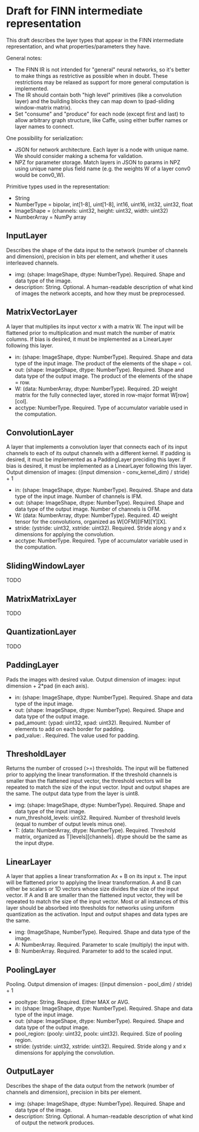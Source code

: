 # Draft for FINN intermediate representation

This draft describes the layer types that appear in the FINN intermediate representation, and what properties/parameters they have.

General notes:
* The FINN IR is not intended for "general" neural networks, so it's better to make things as restrictive as possible when in doubt. These restrictions may be relaxed as support for more general computation is implemented.
* The IR should contain both "high level" primitives (like a convolution layer) and the building blocks they can map down to (pad-sliding window-matrix matrix).
* Set "consume" and "produce" for each node (except first and last) to allow arbitrary graph structure, like Caffe, using either buffer names or layer names to connect.

One possibility for serialization:
* JSON for network architecture. Each layer is a node with unique name. We should consider making a schema for validation.
* NPZ for parameter storage. Match layers in JSON to params in NPZ using unique name plus field name (e.g. the weights W of a layer conv0 would be conv0_W).

Primitive types used in the representation:
* String
* NumberType = bipolar, int[1-8], uint[1-8], int16, uint16, int32, uint32, float
* ImageShape = (channels: uint32, height: uint32, width: uint32)
* NumberArray = NumPy array

## InputLayer
Describes the shape of the data input to the network (number of channels and dimension), precision in bits per element, and whether it uses interleaved channels. 
* img: (shape: ImageShape, dtype: NumberType). Required. Shape and data type of the image.
* description: String. Optional. A human-readable description of what kind of images the network accepts, and how they must be preprocessed.

## MatrixVectorLayer
A layer that multiplies its input vector x with a matrix W. The input will be flattened prior to multiplication and must match the number of matrix columns. If bias is desired, it must be implemented as a LinearLayer following this layer.
* in: (shape: ImageShape, dtype: NumberType). Required. Shape and data type of the input image. The product of the elements of the shape = col.
* out: (shape: ImageShape, dtype: NumberType). Required. Shape and data type of the output image. The product of the elements of the shape = row.
* W: (data: NumberArray, dtype: NumberType). Required. 2D weight matrix for the fully connected layer, stored in row-major format W[row][col].
* acctype: NumberType. Required. Type of accumulator variable used in the computation.

## ConvolutionLayer
A layer that implements a convolution layer that connects each of its input channels to each of its output channels with a different kernel. If padding is desired, it must be implemented as a PaddingLayer preciding this layer. If bias is desired, it must be implemented as a LinearLayer following this layer. Output dimension of images:  ((input dimension - conv_kernel_dim) / stride) + 1
* in: (shape: ImageShape, dtype: NumberType). Required. Shape and data type of the input image. Number of channels is IFM.
* out: (shape: ImageShape, dtype: NumberType). Required. Shape and data type of the output image. Number of channels is OFM.
* W: (data: NumberArray, dtype: NumberType). Required. 4D weight tensor for the convolutions, organized as W[OFM][IFM][Y][X].
* stride: (ystride: uint32, xstride: uint32). Required. Stride along y and x dimensions for applying the convolution.
* acctype: NumberType. Required. Type of accumulator variable used in the computation.

## SlidingWindowLayer
TODO

## MatrixMatrixLayer
TODO

## QuantizationLayer
TODO

## PaddingLayer
Pads the images with desired value. Output dimension of images: input dimension + 2*pad (in each axis).
* in: (shape: ImageShape, dtype: NumberType). Required. Shape and data type of the input image. 
* out: (shape: ImageShape, dtype: NumberType). Required. Shape and data type of the output image. 
* pad_amount: (ypad: uint32, xpad: uint32). Required. Number of elements to add on each border for padding.
* pad_value: <same dtype as in and out>. Required. The value used for padding.

## ThresholdLayer
Returns the number of crossed (>=) thresholds. The input will be flattened prior to applying the linear transformation. If the threshold channels is smaller than the flattened input vector, the threshold vectors will be repeated to match the size of the input vector. Input and output shapes are the same. The output data type from the layer is uint8.
* img: (shape: ImageShape, dtype: NumberType). Required. Shape and data type of the input image. 
* num_threshold_levels: uint32. Required. Number of threshold levels (equal to number of output levels minus one).
* T: (data: NumberArray, dtype: NumberType). Required. Threshold matrix, organized as T[levels][channels]. dtype should be the same as the input dtype.

## LinearLayer
A layer that applies a linear transformation Ax + B on its input x. The input will be flattened prior to applying the linear transformation. A and B can either be scalars or 1D vectors whose size divides the size of the input vector. If A and B are smaller than the flattened input vector, they will be repeated to match the size of the input vector. Most or all instances of this layer should be absorbed into thresholds for networks using uniform quantization as the activation. Input and output shapes and data types are the same.
* img: (ImageShape, NumberType). Required. Shape and data type of the image.
* A: NumberArray. Required. Parameter to scale (multiply) the input with.
* B: NumberArray. Required. Parameter to add to the scaled input.

## PoolingLayer
Pooling. Output dimension of images:  ((input dimension - pool_dim) / stride) + 1
* pooltype: String. Required. Either MAX or AVG.
* in: (shape: ImageShape, dtype: NumberType). Required. Shape and data type of the input image. 
* out: (shape: ImageShape, dtype: NumberType). Required. Shape and data type of the output image.
* pool_region: (pooly: uint32, poolx: uint32). Required. Size of pooling region.
* stride: (ystride: uint32, xstride: uint32). Required. Stride along y and x dimensions for applying the convolution.

## OutputLayer
Describes the shape of the data output from the network (number of channels and dimension), precision in bits per element. 
* img: (shape: ImageShape, dtype: NumberType). Required. Shape and data type of the image.
* description: String. Optional. A human-readable description of what kind of output the network produces.
